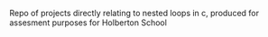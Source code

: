 Repo of projects directly relating to nested loops in c, produced for assesment purposes for Holberton School
